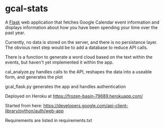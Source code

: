 # gcal-stats

A [Flask](http://flask.pocoo.org/) web application that fetches Google Calendar event information and displays information about how you have been spending your time over the past year. 

Currently, no data is stored on the server, and there is no persistance layer.
The obvious next step would be to add a database to reduce API calls. 

There is a function to generate a word cloud based on the text within the events, but haven't yet implemented it within the app. 

cal_analyze.py handles calls to the API, reshapes the data into a useable form, and generates the plot

gcal_flask.py generates the app and handles authentication

Deployed on Heroku at https://frozen-basin-79689.herokuapp.com/

Started from here:
https://developers.google.com/api-client-library/python/auth/web-app

Requirements are listed in requirements.txt
